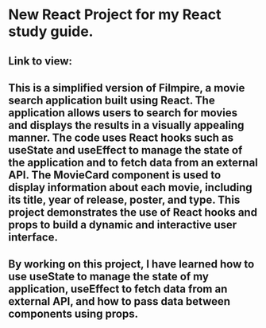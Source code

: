 # New React Project for my React study guide.

## Link to view: 

## This is a simplified version of Filmpire, a movie search application built using React. The application allows users to search for movies and displays the results in a visually appealing manner. The code uses React hooks such as useState and useEffect to manage the state of the application and to fetch data from an external API. The MovieCard component is used to display information about each movie, including its title, year of release, poster, and type. This project demonstrates the use of React hooks and props to build a dynamic and interactive user interface.

## By working on this project, I have learned how to use useState to manage the state of my application, useEffect to fetch data from an external API, and how to pass data between components using props.